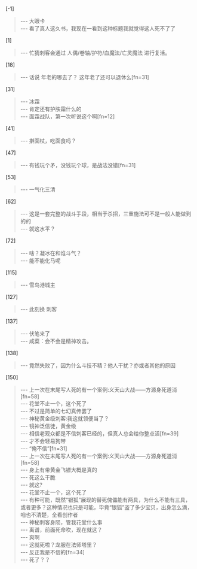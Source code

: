 
[-1] 
>--- 大眼卡<br>
>--- 看了真人这久书，我现在一看到这种标题我就觉得这人死不了了<br>

[1] 
>--- 忙猜刺客会通过 人偶/卷轴/护符/血魔法/亡灵魔法 进行复活。<br>

[18] 
>--- 话说 年老的哪去了？
这年老了还可以退休么[fn=31]<br>

[31] 
>--- 冰霜<br>
>--- 肯定还有护肤霜什么的<br>
>--- 面霜战队，第一次听说这个啊[fn=12]<br>

[41] 
>--- 擀面杖，吃面食吗？<br>

[47] 
>--- 有钱玩个矛，没钱玩个球，是战法没错[fn=31]<br>

[53] 
>--- 一气化三清<br>

[62] 
>--- 这是一套完整的战斗手段，相当于杀招，三重施法可不是一般人能做到的的<br>
>--- 就这水平？<br>

[72] 
>--- 啥？凝冰在和谁斗气？<br>
>--- 能不能化马呢<br>

[115] 
>--- 雪鸟港城主<br>

[127] 
>--- 此刻换   刺客<br>

[137] 
>--- 伏笔来了<br>
>--- 咸菜：会不会是精神攻击。<br>

[138] 
>--- 竟然失败了，因为什么斗技不精？他人干扰？亦或者其他的原因<br>

[150] 
>--- 上一次在末尾写人死的有一个案例:义天山大战——方源身死道消[fn=58]<br>
>--- 花堂不止一个，这个死了<br>
>--- 不过是简单的七幻真传罢了<br>
>--- 神秘黄金级刺客:我这就领便当了？<br>
>--- 镜神泛信徒，黄金级<br>
>--- 相信老观众都是不信刺客已经的，但真人总会给你整点活[fn=39]<br>
>--- 才不会轻易狗带<br>
>--- “俺不信”[fn=31]<br>
>--- 上一次在末尾写人死的有一个案例:义天山大战——方源身死道消[fn=58]<br>
>--- 身上有带黄金飞镖大概是真的<br>
>--- 死这么干脆<br>
>--- 就这?<br>
>--- 花堂不止一个，这个死了<br>
>--- 有种可能，既然“银狐”展现的替死傀儡能有两具，为什么不能有三具，或者更多？这种情况也只是可能，毕竟“银狐”盗了多少宝贝，出身怎么滴，咱也不清楚，全看创作者<br>
>--- 神秘刺客身陨，管我花堂什么事<br>
>--- 离谱，前面死命吹，现在就这？<br>
>--- 爽啊<br>
>--- 这就死啦？龙服在法师塔里？<br>
>--- 反正我是不信的[fn=34]<br>
>--- 死了？？<br>
